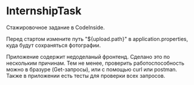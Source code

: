 # InternshipTask

Стажировочное задание в CodeInside.

Перед стартом измените путь "${upload.path}" в application.properties, куда будут сохраняться фотографии.

Приложение содержит недоделаный фронтенд. Сделано это по нескольким причинам. Тем не менее, проверить работоспособность можно в бразуре (Get-запросы), или с помощью curl или postman. Также в приложении есть тесты для проверки всех запросов.

